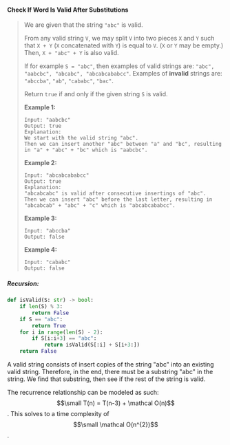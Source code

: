 #### Check If Word Is Valid After Substitutions

> We are given that the string `"abc"` is valid.
>
> From any valid string `V`, we may split `V` into two pieces `X` and `Y` such that `X + Y` \(`X` concatenated with `Y`\) is equal to `V`.  \(`X` or `Y` may be empty.\)  Then, `X + "abc" + Y` is also valid.
>
> If for example `S = "abc"`, then examples of valid strings are: `"abc", "aabcbc", "abcabc", "abcabcababcc"`.  Examples of **invalid** strings are: `"abccba"`, `"ab"`, `"cababc"`, `"bac"`.
>
> Return `true` if and only if the given string `S` is valid.
>
> **Example 1:**
>
> ```
> Input: "aabcbc"
> Output: true
> Explanation: 
> We start with the valid string "abc".
> Then we can insert another "abc" between "a" and "bc", resulting in "a" + "abc" + "bc" which is "aabcbc".
> ```
>
> **Example 2:**
>
> ```
> Input: "abcabcababcc"
> Output: true
> Explanation: 
> "abcabcabc" is valid after consecutive insertings of "abc".
> Then we can insert "abc" before the last letter, resulting in "abcabcab" + "abc" + "c" which is "abcabcababcc".
> ```
>
> **Example 3:**
>
> ```
> Input: "abccba"
> Output: false
> ```
>
> **Example 4:**
>
> ```
> Input: "cababc"
> Output: false
> ```

##### Recursion:

```py
def isValid(S: str) -> bool:
    if len(S) % 3:
        return False
    if S == "abc":
        return True
    for i in range(len(S) - 2):
        if S[i:i+3] == "abc":
            return isValid(S[:i] + S[i+3:])
    return False
```

A valid string consists of insert copies of the string "abc" into an existing valid string. Therefore, in the end, there must be a substring "abc" in the string. We find that substring, then see if the rest of the string is valid.

The recurrence relationship can be modeled as such: $$\small T(n) = T(n-3) + \mathcal O(n)$$. This solves to a time complexity of $$\small \mathcal O(n^{2})$$.

